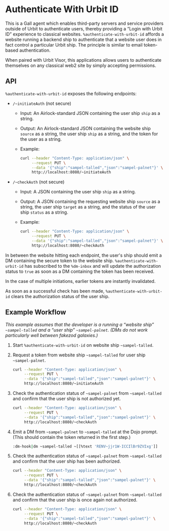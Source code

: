 # Authenticate With Urbit ID

This is a Gall agent which enables third-party servers and service providers outside of Urbit to authenticate users, thereby providing a “Login with Urbit ID” experience to classical websites.  `%authenticate-with-urbit-id` affords a website running a backend ship to authenticate that a website user does in fact control a particular Urbit ship.  The principle is similar to email token-based authentication.

When paired with Urbit Visor, this applications allows users to authenticate themselves on any classical web2 site by simply accepting permissions.

##  API

`%authenticate-with-urbit-id` exposes the following endpoints:

- `/~initiateAuth` (not secure)
  - Input:  An Airlock-standard JSON containing the user ship `ship` as a string.
  - Output:  An Airlock-standard JSON containing the website ship `source` as a string, the user ship `ship` as a string, and the token for the user as a string.
  - Example:

      ```sh
      curl --header "Content-Type: application/json" \
           --request PUT \
           --data '{"ship":"sampel-talled","json":"sampel-palnet"}' \
           http://localhost:8080/~initiateAuth
      ```

- `/~checkAuth` (not secure)
  - Input:  A JSON containing the user ship `ship` as a string.
  - Output:  A JSON containing the requesting website ship `source` as a string, the user ship `target` as a string, and the status of the user ship `status` as a string.
  - Example:

      ```sh
      curl --header "Content-Type: application/json" \
           --request PUT \
           --data '{"ship":"sampel-talled","json":"sampel-palnet"}' \
           http://localhost:8080/~checkAuth
      ```

In between the website hitting each endpoint, the user's ship should emit a DM containing the secure token to the website ship.  `%authenticate-with-urbit-id` has subscribed to the `%dm-inbox` and will update the authorization status to `true` as soon as a DM containing the token has been received.

In the case of multiple initiations, earlier tokens are instantly invalidated.

As soon as a successful check has been made, `%authenticate-with-urbit-id` clears the authorization status of the user ship.


##  Example Workflow

_This example assumes that the developer is a running a “website ship” `~sampel-talled` and a “user ship” `~sampel-palnet`.  (DMs do not work particularly well between fakezod galaxies.)_

1. Start `%authenticate-with-urbit-id` on website ship `~sampel-talled`.
2. Request a token from website ship `~sampel-talled` for user ship `~sampel-palnet`.

    ```sh
    curl --header "Content-Type: application/json" \
         --request PUT \
         --data '{"ship":"sampel-talled","json":"sampel-palnet"}' \
         http://localhost:8080/~initiateAuth
    ```

3. Check the authentication status of `~sampel-palnet` from `~sampel-talled` and confirm that the user ship is not authorized yet.

    ```sh
    curl --header "Content-Type: application/json" \
         --request PUT \
         --data '{"ship":"sampel-talled","json":"sampel-palnet"}' \
         http://localhost:8080/~checkAuth
    ```

3. Emit a DM from `~sampel-palnet` to `~sampel-talled` at the Dojo prompt.  (This should contain the token returned in the first step.)

    ```sh
    :dm-hook|dm ~sampel-talled ~[[%text 'RENV~jjr1W-ICCIlBr9ZVIxg']]
    ```

4. Check the authentication status of `~sampel-palnet` from `~sampel-talled` and confirm that the user ship has been authorized.

    ```sh
    curl --header "Content-Type: application/json" \
         --request PUT \
         --data '{"ship":"sampel-talled","json":"sampel-palnet"}' \
         http://localhost:8080/~checkAuth
    ```

5. Check the authentication status of `~sampel-palnet` from `~sampel-talled` and confirm that the user ship is once again not authorized.

    ```sh
    curl --header "Content-Type: application/json" \
         --request PUT \
         --data '{"ship":"sampel-talled","json":"sampel-palnet"}' \
         http://localhost:8080/~checkAuth
    ```
